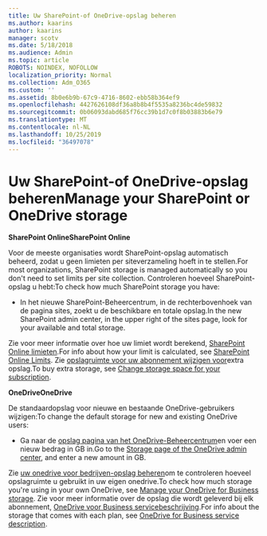 ```yaml
---
title: Uw SharePoint-of OneDrive-opslag beheren
ms.author: kaarins
author: kaarins
manager: scotv
ms.date: 5/18/2018
ms.audience: Admin
ms.topic: article
ROBOTS: NOINDEX, NOFOLLOW
localization_priority: Normal
ms.collection: Adm_O365
ms.custom: ''
ms.assetid: 8b0e6b9b-67c9-4716-8602-ebb58b364ef9
ms.openlocfilehash: 4427626108df36a8b8b4f5535a8236bc4de59832
ms.sourcegitcommit: 0b06093dabd685f76cc39b1d7c0f8b03883b6e79
ms.translationtype: MT
ms.contentlocale: nl-NL
ms.lasthandoff: 10/25/2019
ms.locfileid: "36497078"
---
```

# <a name="manage-your-sharepoint-or-onedrive-storage"></a><span data-ttu-id="83c61-102">Uw SharePoint-of OneDrive-opslag beheren</span><span class="sxs-lookup"><span data-stu-id="83c61-102">Manage your SharePoint or OneDrive storage</span></span>

 <span data-ttu-id="83c61-103">**SharePoint Online**</span><span class="sxs-lookup"><span data-stu-id="83c61-103">**SharePoint Online**</span></span>
  
<span data-ttu-id="83c61-104">Voor de meeste organisaties wordt SharePoint-opslag automatisch beheerd, zodat u geen limieten per siteverzameling hoeft in te stellen.</span><span class="sxs-lookup"><span data-stu-id="83c61-104">For most organizations, SharePoint storage is managed automatically so you don't need to set limits per site collection.</span></span> <span data-ttu-id="83c61-105">Controleren hoeveel SharePoint-opslag u hebt:</span><span class="sxs-lookup"><span data-stu-id="83c61-105">To check how much SharePoint storage you have:</span></span>
  
- <span data-ttu-id="83c61-106">In het nieuwe SharePoint-Beheercentrum, in de rechterbovenhoek van de pagina sites, zoekt u de beschikbare en totale opslag.</span><span class="sxs-lookup"><span data-stu-id="83c61-106">In the new SharePoint admin center, in the upper right of the sites page, look for your available and total storage.</span></span>
    
<span data-ttu-id="83c61-107">Zie voor meer informatie over hoe uw limiet wordt berekend, [SharePoint Online limieten](https://go.microsoft.com/fwlink/p/?LinkID=856113).</span><span class="sxs-lookup"><span data-stu-id="83c61-107">For info about how your limit is calculated, see [SharePoint Online Limits](https://go.microsoft.com/fwlink/p/?LinkID=856113).</span></span> <span data-ttu-id="83c61-108">Zie [opslagruimte voor uw abonnement wijzigen voor](https://go.microsoft.com/fwlink/?linkid=866428)extra opslag.</span><span class="sxs-lookup"><span data-stu-id="83c61-108">To buy extra storage, see [Change storage space for your subscription](https://go.microsoft.com/fwlink/?linkid=866428).</span></span>
  
 <span data-ttu-id="83c61-109">**OneDrive**</span><span class="sxs-lookup"><span data-stu-id="83c61-109">**OneDrive**</span></span>
  
<span data-ttu-id="83c61-110">De standaardopslag voor nieuwe en bestaande OneDrive-gebruikers wijzigen:</span><span class="sxs-lookup"><span data-stu-id="83c61-110">To change the default storage for new and existing OneDrive users:</span></span>
  
- <span data-ttu-id="83c61-111">Ga naar de [opslag pagina van het OneDrive-Beheercentrum](https://admin.onedrive.com/?v=StorageSettings)en voer een nieuw bedrag in GB in.</span><span class="sxs-lookup"><span data-stu-id="83c61-111">Go to the [Storage page of the OneDrive admin center](https://admin.onedrive.com/?v=StorageSettings), and enter a new amount in GB.</span></span>
    
<span data-ttu-id="83c61-112">Zie [uw onedrive voor bedrijven-opslag beheren](https://go.microsoft.com/fwlink/?linkid=866429)om te controleren hoeveel opslagruimte u gebruikt in uw eigen onedrive.</span><span class="sxs-lookup"><span data-stu-id="83c61-112">To check how much storage you're using in your own OneDrive, see [Manage your OneDrive for Business storage](https://go.microsoft.com/fwlink/?linkid=866429).</span></span> <span data-ttu-id="83c61-113">Zie voor meer informatie over de opslag die wordt geleverd bij elk abonnement, [OneDrive voor Business servicebeschrijving](https://go.microsoft.com/fwlink/p/?LinkID=826071).</span><span class="sxs-lookup"><span data-stu-id="83c61-113">For info about the storage that comes with each plan, see [OneDrive for Business service description](https://go.microsoft.com/fwlink/p/?LinkID=826071).</span></span>
  

